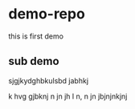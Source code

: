# demo-repo
this is first demo


## sub demo

sjgjkydghbkulsbd jabhkj

k hvg gjbknj n jn jh
l n, n jn jbjnjnkjnj
